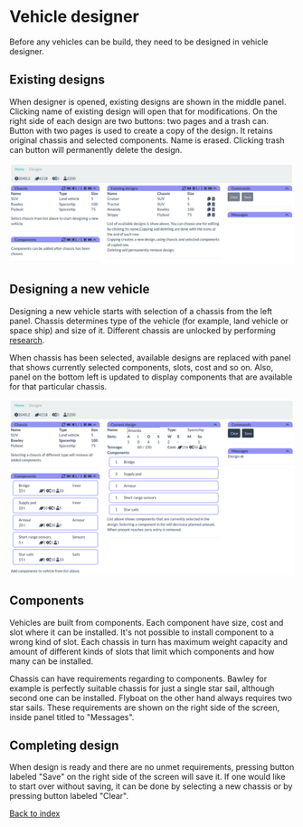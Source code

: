 Vehicle designer
================

Before any vehicles can be build, they need to be designed in vehicle
designer.

Existing designs
----------------

When designer is opened, existing designs are shown in the middle panel.
Clicking name of existing design will open that for modifications. On the
right side of each design are two buttons: two pages and a trash can. Button
with two pages is used to create a copy of the design. It retains original
chassis and selected components. Name is erased. Clicking trash can button
will permanently delete the design.

![Existing designs](img/existing-designs.png)

Designing a new vehicle
-----------------------

Designing a new vehicle starts with selection of a chassis from the left panel.
Chassis determines type of the vehicle (for example, land vehicle or space ship)
and size of it. Different chassis are unlocked by performing [research](research).

When chassis has been selected, available designs are replaced with panel that
shows currently selected components, slots, cost and so on. Also, panel on the
bottom left is updated to display components that are available for that
particular chassis.

![designer](img/designer.png)

Components
----------

Vehicles are built from components. Each component have size, cost and slot
where it can be installed. It's not possible to install component to a wrong
kind of slot. Each chassis in turn has maximum weight capacity and amount of
different kinds of slots that limit which components and how many can be
installed.

Chassis can have requirements regarding to components. Bawley for example is
perfectly suitable chassis for just a single star sail, although second one
can be installed. Flyboat on the other hand always requires two star sails.
These requirements are shown on the right side of the screen, inside panel
titled to "Messages".

Completing design
-----------------

When design is ready and there are no unmet requirements, pressing button
labeled "Save" on the right side of the screen will save it. If one would
like to start over without saving, it can be done by selecting a new chassis
or by pressing button labeled "Clear".

[Back to index](index)